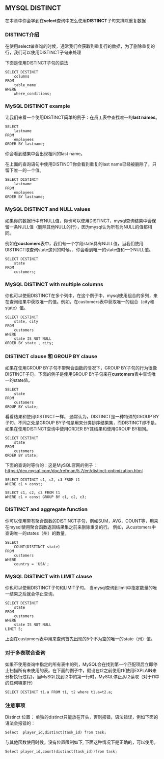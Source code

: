 ## MYSQL DISTINCT
在本章中你会学到在**select**查询中怎么使用**DISTINCT**子句来排除重复数据
### DISTINCT介绍
在使用select做查询的时候，通常我们会获取到重复行的数据，为了删除重复的行，我们可以使用DISTINCT子句来处理

下面是使用DISTINCT子句的语法

    SELECT DISTINCT
        columns
    FROM
        table_name
    WHERE
        where_conditions;
### MySQL DISTINCT example
让我们来看一个使用DISTINCT简单的例子：在员工表中查找唯一的**last names**。

    SELECT 
        lastname
    FROM
        employees
    ORDER BY lastname;
你会看到结果中会出现相同的last name。

在上面的查询语句中使用DISTINCT你会看到重复的last name已经被删除了，只留下唯一的一个值。

    SELECT DISTINCT
        lastname
    FROM
        employees
    ORDER BY lastname;  
### MySQL DISTINCT and NULL values
 
如果你的数据行中有NULL值，你也可以使用DISTINCT，mysql查询结果中会保留一条NULL值（删除其他NULL的行），因为mysql认为所有为NULL的值都相同。

例如在**customers**表中，我们有一个字段state具有NULL值，当我们使用DISTINCT取查询state这列的时候。，你会看到唯一的state值和一个NULL值。    
   
    SELECT DISTINCT
        state
    FROM
        customers; 
### MySQL DISTINCT with multiple columns
你也可以使用DISTINCT在多个列中，在这个例子中，mysql使用组合的多列，来在查询结果中获取唯一的值。例如，在customers表中获取唯一的组合（city和state）值。

    SELECT DISTINCT
        state, city
    FROM
        customers
    WHERE
        state IS NOT NULL
    ORDER BY state , city;
### DISTINCT clause 和 GROUP BY clause
如果在使用GROUP BY子句不带聚合函数的情况下，GROUP BY子句的行为很像DISTINCT子句。下面的例子是使用GROUP BY子句来在**customers**表中查询唯一的state值。

    SELECT 
        state
    FROM
        customers
    GROUP BY state;
看看结果和使用DISTINCT一样。
通常认为，DISTINCT是一种特殊的GROUP BY子句。不同之处是GROUP BY子句是用来分类排序结果集，而DISTINCT却不是。
如果在使用DISTINCT查询中使用ORDER BY其结果和使用GROUP BY相同。
    
    SELECT DISTINCT
        state
    FROM
        customers
    ORDER BY state;
    
下面的查询时等价的：这是MySQL官网的例子：https://dev.mysql.com/doc/refman/5.7/en/distinct-optimization.html
```
SELECT DISTINCT c1, c2, c3 FROM t1
WHERE c1 > const;

SELECT c1, c2, c3 FROM t1
WHERE c1 > const GROUP BY c1, c2, c3;
```
### DISTINCT and aggregate function
你可以使用带有聚合函数的DISTINCT子句，例如SUM，AVG，COUNT等，用来在mysql使用聚合函数返回结果集之前来删除重复的行。
例如，从customers中查询唯一的states（州）的数量。

    SELECT 
        COUNT(DISTINCT state)
    FROM
        customers
    WHERE
        country = 'USA';
### MySQL DISTINCT with LIMIT clause
你也可以使用DISTINCT子句和LIMIT子句。 当mysql查询到limit中指定数量的唯一结果之后就会停止查询。

    SELECT DISTINCT
        state
    FROM
        customers
    WHERE
        state IS NOT NULL
    LIMIT 5;
上面在customers表中用来查询首先出现的5个不为空的唯一的state（州）值。
### 对于多表联合查询
如果不使用查询中指定的所有表中的列，MySQL会在找到第一个匹配项后立即停止扫描所有未使用的表。在下面的例子中，假设在t2之前使用t1(使用EXPLAIN来分析执行过程)，当MySQL找到t2中的第一行时，MySQL停止从t2读取（对于t1中的任何特定行）
```
SELECT DISTINCT t1.a FROM t1, t2 where t1.a=t2.a;
```
### 注意事项
Distinct 位置： 单独的distinct只能放在开头，否则报错，语法错误，例如下面的语法会报错的：
```
Select  player_id,distinct(task_id) from task;
```
与其他函数使用时候，没有位置限制如下, 下面这种情况下是正确的，可以使用。
```
Select player_id,count(distinct(task_id))from task;
```

     
